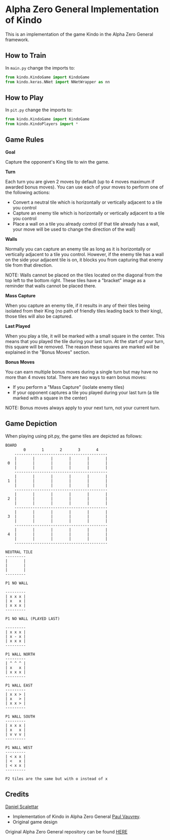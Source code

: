 # Alpha Zero General Implementation of Kindo

This is an implementation of the game Kindo in the Alpha Zero General framework.

## How to Train

In ```main.py``` change the imports to:
```python
from kindo.KindoGame import KindoGame
from kindo.keras.NNet import NNetWrapper as nn
```

## How to Play

In ```pit.py``` change the imports to:
```python
from kindo.KindoGame import KindoGame
from kindo.KindoPlayers import *
```

## Game Rules

**Goal**

Capture the opponent's King tile to win the game.

**Turn**

Each turn you are given 2 moves by default (up to 4 moves maximum if awarded bonus moves).
You can use each of your moves to perform one of the following actions:

* Convert a neutral tile which is horizontally or vertically adjacent to a tile you control
* Capture an enemy tile which is horizontally or vertically adjacent to a tile you control
* Place a wall on a tile you already control (if that tile already has a wall, your move will be used to change the direction of the wall)

**Walls**

Normally you can capture an enemy tile as long as it is horizontally or vertically adjacent to a tile you control. However, if the enemy tile has a wall on the side your adjacent tile is on, it blocks you from capturing that enemy tile from that direction.

NOTE: Walls cannot be placed on the tiles located on the diagonal from the top left to the bottom right. These tiles have a "bracket" image as a reminder that walls cannot be placed there.

**Mass Capture**

When you capture an enemy tile, if it results in any of their tiles being isolated from their King (no path of friendly tiles leading back to their king), those tiles will also be captured.

**Last Played**

When you play a tile, it will be marked with a small square in the center. This means that you played the tile during your last turn. At the start of your turn, this square will be removed. The reason these squares are marked will be explained in the "Bonus Moves" section.

**Bonus Moves**

You can earn multiple bonus moves during a single turn but may have no more than 4 moves total.
There are two ways to earn bonus moves:

* If you perform a "Mass Capture" (isolate enemy tiles)
* If your opponent captures a tile you played during your last turn (a tile marked with a square in the center)

NOTE: Bonus moves always apply to your next turn, not your current turn.

## Game Depiction

When playing using pit.py, the game tiles are depicted as follows:

    BOARD
            0       1       2       3       4    
        -----------------------------------------
        |       |       |       |       |       |
     0  |       |       |       |       |       |
        |       |       |       |       |       |
        -----------------------------------------
        |       |       |       |       |       |
     1  |       |       |       |       |       |
        |       |       |       |       |       |
        -----------------------------------------
        |       |       |       |       |       |
     2  |       |       |       |       |       |
        |       |       |       |       |       |
        -----------------------------------------
        |       |       |       |       |       |
     3  |       |       |       |       |       |
        |       |       |       |       |       |
        -----------------------------------------
        |       |       |       |       |       |
     4  |       |       |       |       |       |
        |       |       |       |       |       |
        ----------------------------------------- 

    NEUTRAL TILE
    ---------
    |       |
    |       |
    |       |
    ---------

    P1 NO WALL

    ---------
    | x x x |
    | x   x |
    | x x x |
    ---------

    P1 NO WALL (PLAYED LAST)

    ---------
    | x x x |
    | x - x |
    | x x x |
    ---------

    P1 WALL NORTH
    ---------
    | ^ ^ ^ |
    | x   x |
    | x x x |
    ---------

    P1 WALL EAST
    ---------
    | x x > |
    | x   > |
    | x x > |
    ---------

    P1 WALL SOUTH
    ---------
    | x x x |
    | x   x |
    | v v v |
    ---------

    P1 WALL WEST
    ---------
    | < x x |
    | <   x |
    | < x x |
    ---------

    P2 tiles are the same but with o instead of x

## Credits
[Daniel Scalettar](https://github.com/scalettar/)
* Implementation of Kindo in Alpha Zero General
[Paul Vauvrey](http://www.pvauvrey.com/).
* Original game design

Original Alpha Zero General repository can be found [HERE](https://github.com/suragnair/alpha-zero-general)



